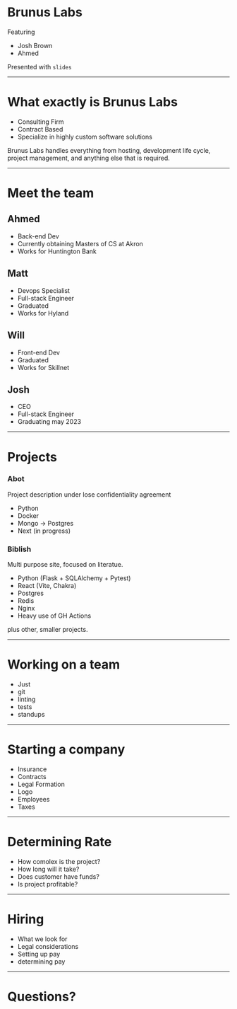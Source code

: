 # Brunus Labs

Featuring
* Josh Brown
* Ahmed

Presented with `slides`

---

# What exactly is Brunus Labs

- Consulting Firm
- Contract Based
- Specialize in highly custom software solutions

Brunus Labs handles everything from hosting, development
life cycle, project management, and anything else that is required.

---

# Meet the team
## Ahmed
- Back-end Dev
- Currently obtaining Masters of CS at Akron
- Works for Huntington Bank

## Matt
- Devops Specialist
- Full-stack Engineer
- Graduated
- Works for Hyland

## Will
- Front-end Dev
- Graduated
- Works for Skillnet

## Josh
- CEO
- Full-stack Engineer
- Graduating may 2023

---

# Projects
### Abot
Project description under lose confidentiality agreement  
- Python
- Docker
- Mongo -> Postgres
- Next (in progress)

### Biblish
Multi purpose site, focused on literatue.
- Python (Flask + SQLAlchemy + Pytest)
- React (Vite, Chakra)
- Postgres
- Redis
- Nginx
- Heavy use of GH Actions

plus other, smaller projects.

---

# Working on a team

- Just
- git
- linting
- tests
- standups

---

# Starting a company
- Insurance
- Contracts
- Legal Formation
- Logo
- Employees
- Taxes

---

# Determining Rate
- How comolex is the project?
- How long will it take?
- Does customer have funds?
- Is project profitable?

---

# Hiring
- What we look for
- Legal considerations
- Setting up pay
- determining pay

---

# Questions?

